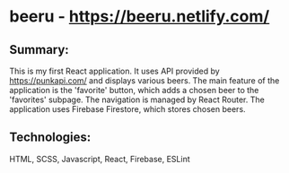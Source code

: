 # beeru - https://beeru.netlify.com/

## Summary: 
This is my first React application. It uses API provided by https://punkapi.com/ and displays various beers. The main feature of the application is the 'favorite' button, which adds a chosen beer to the 'favorites' subpage. The navigation is managed by React Router. The application uses Firebase Firestore, which stores chosen beers.

## Technologies:
HTML, SCSS, Javascript, React, Firebase, ESLint
